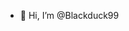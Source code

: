 - 👋 Hi, I’m @Blackduck99
<!---
Blackduck99/Blackduck99 is a ✨ special ✨ repository because its `README.md` (this file) appears on your GitHub profile.
You can click the Preview link to take a look at your changes.
--->
